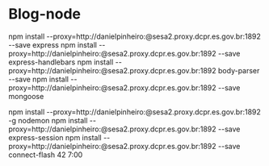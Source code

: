 # Blog-node
 
npm install --proxy=http://danielpinheiro:@sesa2.proxy.dcpr.es.gov.br:1892 --save express
npm install --proxy=http://danielpinheiro:@sesa2.proxy.dcpr.es.gov.br:1892 --save express-handlebars
npm install --proxy=http://danielpinheiro:@sesa2.proxy.dcpr.es.gov.br:1892 body-parser --save
npm install --proxy=http://danielpinheiro:@sesa2.proxy.dcpr.es.gov.br:1892 --save mongoose

npm install --proxy=http://danielpinheiro:@sesa2.proxy.dcpr.es.gov.br:1892 -g nodemon
npm install --proxy=http://danielpinheiro:@sesa2.proxy.dcpr.es.gov.br:1892 --save express-session
npm install --proxy=http://danielpinheiro:@sesa2.proxy.dcpr.es.gov.br:1892 --save connect-flash 
42 7:00